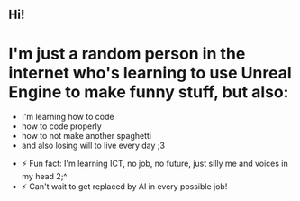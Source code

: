 ## Hi!

# I'm just a random person in the internet who's learning to use Unreal Engine to make funny stuff, but also:

* I'm learning how to code
* how to code properly
* how to not make another spaghetti
* and also losing will to live every day ;3



- ⚡ Fun fact: I'm learning ICT, no job, no future, just silly me and voices in my head 2;^
- ⚡ Can't wait to get replaced by AI in every possible job!
